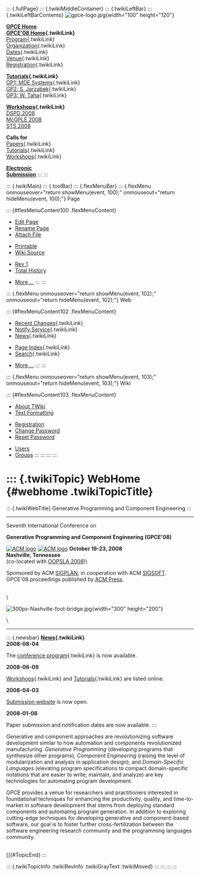 ::: {.fullPage}
::: {.twikiMiddleContainer}
::: {.twikiLeftBar}
::: {.twikiLeftBarContents}
![gpce-logo.jpg](../pub/GPCE08/WebLeftBar/gpce-logo.jpg){width="100"
height="120"}

**[GPCE Home](http://www.gpce.org/)**\
**[GPCE\'08 Home](WebHome){.twikiLink}**\
[Program](ConferenceProgram){.twikiLink}\
[Organization](ConferenceOrganization){.twikiLink}\
[Dates](ImportantDates){.twikiLink}\
[Venue](ConferenceVenue){.twikiLink}\
[Registration](ConferenceRegistration){.twikiLink}

**[Tutorials](GpceTutorials){.twikiLink}**\
[GP1: MDE Systems](MdeTutorial){.twikiLink}\
[GP2: S. Jarzabek](PowerGenericsTutorial){.twikiLink}\
[GP3: W. Taha](MultiStageProgrammingTutorial){.twikiLink}

**[Workshops](GpceWorkshops){.twikiLink}**\
[DSPD 2008](http://www.labri.fr/perso/reveille/DSPD/2008/)\
[McGPLE
2008](http://www.infosun.fim.uni-passau.de/cl/staff/apel/McGPLE2008/index.html)\
[STS 2008](../Sts/STS08)

**Calls for**\
[Papers](CallForPapers){.twikiLink}\
[Tutorials](CallForTutorials){.twikiLink}\
[Workshops](CallForWorkshops){.twikiLink}

**[Electronic\
Submission](http://www.easychair.org/conferences/?conf=gpce2008)**
:::
:::

::: {.twikiMain}
::: {.toolBar}
::: {.flexMenuBar}
::: {.flexMenu onmouseover="return showMenu(event, 100);" onmouseout="return hideMenu(event, 100);"}
Page

::: {#flexMenuContent100 .flexMenuContent}
-   [Edit
    Page](http://www.program-transformation.org/edit/GPCE08/WebHome?t=1536826141)
-   [Rename
    Page](http://www.program-transformation.org/rename/GPCE08/WebHome)
-   [Attach
    File](http://www.program-transformation.org/attach/GPCE08/WebHome)

<!-- -->

-   [Printable](http://www.program-transformation.org/view/GPCE08/WebHome?skin=print.pattern)
-   [Wiki
    Source](http://www.program-transformation.org/view/GPCE08/WebHome?skin=text&raw=on&contenttype=text/plain)

<!-- -->

-   [Rev
    1](http://www.program-transformation.org/view/GPCE08/WebHome?rev=1.1)
-   [Total
    History](http://www.program-transformation.org/rdiff/GPCE08/WebHome)

<!-- -->

-   [More
    \...](http://www.program-transformation.org/oops/GPCE08/WebHome?template=oopsmore&param1=1.1&param2=1.1)
:::
:::

::: {.flexMenu onmouseover="return showMenu(event, 102);" onmouseout="return hideMenu(event, 102);"}
Web

::: {#flexMenuContent102 .flexMenuContent}
-   [Recent Changes](WebChanges){.twikiLink}
-   [Notify Service](WebNotify){.twikiLink}
-   [News](WebNews){.twikiLink}

<!-- -->

-   [Page Index](WebIndex){.twikiLink}
-   [Search](WebSearch){.twikiLink}

<!-- -->

-   [More
    \...](http://www.program-transformation.org/oops/GPCE08/WebHome?template=oopsmore&param1=1.1&param2=1.1)
:::
:::

::: {.flexMenu onmouseover="return showMenu(event, 103);" onmouseout="return hideMenu(event, 103);"}
Wiki

::: {#flexMenuContent103 .flexMenuContent}
-   [About
    TWiki](http://www.program-transformation.org/view/TWiki/WebHome)
-   [Text
    Formatting](http://www.program-transformation.org/view/TWiki/TextFormattingRules)

<!-- -->

-   [Registration](http://www.program-transformation.org/view/TWiki/TWikiRegistration)
-   [Change
    Password](http://www.program-transformation.org/view/TWiki/ChangePassword)
-   [Reset
    Password](http://www.program-transformation.org/view/TWiki/ResetPassword)

<!-- -->

-   [Users](http://www.program-transformation.org/view/Main/TWikiUsers)
-   [Groups](http://www.program-transformation.org/view/Main/TWikiGroups)
:::
:::
:::
:::

::: {.twikiTopic}
WebHome {#webhome .twikiTopicTitle}
=======

::: {.twikiWebTitle}
Generative Programming and Component Engineering
:::

------------------------------------------------------------------------

Seventh International Conference on

**Generative Programming and Component Engineering (GPCE\'08)**

[![ACM
logo](../pub/GPCE08/ConferenceHeader/acm_logo.jpg)](http://www.acm.org/)
[![ACM
logo](../pub/GPCE08/ConferenceHeader/acm_logo.jpg)](http://www.acm.org/)
**October 19-23, 2008**\
**Nashville, Tennessee**\
(co-located with [OOPSLA 2008](http://www.oopsla.org/oopsla2008/))\

Sponsored by ACM [SIGPLAN](http://www.acm.org/sigplan/), in cooperation
with ACM [SIGSOFT](http://www.acm.org/sigsoft/).\
GPCE\'08 proceedings published by [ACM Press](http://www.acm.org/pubs/).

\
\

![300px-Nashville-foot-bridge.jpg](../pub/GPCE08/WebHome/300px-Nashville-foot-bridge.jpg){width="300"
height="200"}

\

------------------------------------------------------------------------

::: {.newsbar}
**[News](WebNews){.twikiLink}**\
**2008-08-04**

The [conference program](ConferenceProgram){.twikiLink} is now
available.

**2008-06-09**

[Workshops](GpceWorkshops){.twikiLink} and
[Tutorials](GpceTutorials){.twikiLink} are listed online.

**2008-04-03**

[Submission
website](http://www.easychair.org/conferences/?conf=gpce2008) is now
open.

**2008-01-08**

Paper submission and notification dates are now available.
:::

Generative and component approaches are revolutionizing software
development similar to how automation and components revolutionized
manufacturing. *Generative Programming* (developing programs that
synthesize other programs), *Component Engineering* (raising the level
of modularization and analysis in application design), and
*Domain-Specific Languages* (elevating program specifications to compact
domain-specific notations that are easier to write, maintain, and
analyze) are key technologies for automating program development.

GPCE provides a venue for researchers and practitioners interested in
foundational techniques for enhancing the productivity, quality, and
time-to-market in software development that stems from deploying
standard components and automating program generation. In addition to
exploring cutting-edge techniques for developing generative and
component-based software, our goal is to foster further
cross-fertilization between the software engineering research community
and the programming languages community.

\
[]{#TopicEnd}
:::

::: {.twikiTopicInfo .twikiRevInfo .twikiGrayText .twikiMoved}
:::
:::
:::
:::
